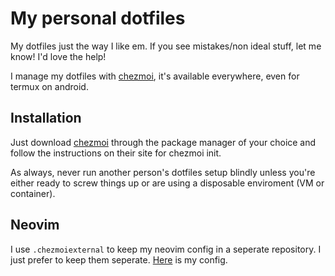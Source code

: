 # My personal dotfiles

My dotfiles just the way I like em. If you see mistakes/non ideal stuff, let me know! I'd love the help!

I manage my dotfiles with [chezmoi](https://github.com/twpayne/chezmoi), it's available everywhere, even for
termux on android.

## Installation

Just download [chezmoi](https://github.com/twpayne/chezmoi) through the package manager of your choice and follow the
instructions on their site for chezmoi init.

As always, never run another person's dotfiles setup blindly unless you're either ready to screw things up or are using a disposable enviroment (VM or container).

## Neovim

I use `.chezmoiexternal` to keep my neovim config in a seperate repository. I just prefer to keep them seperate.
[Here](https://github.com/pachungulo/nvim-config) is my config.
